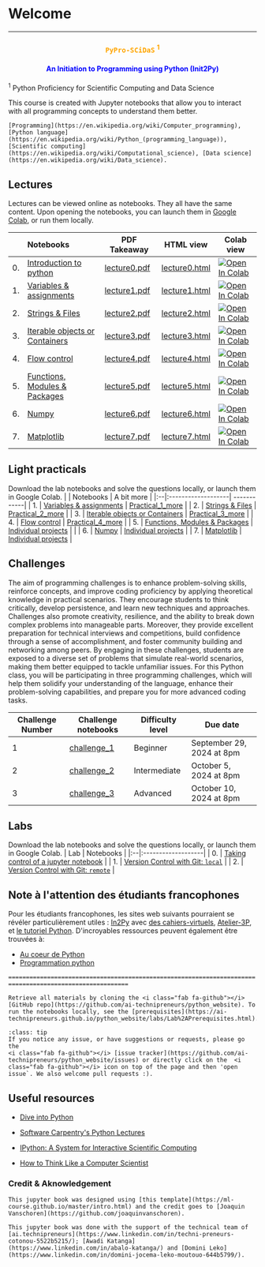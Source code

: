 
# Welcome

****

### <center> <b> <span style="color:orange;" >  `PyPro-SCiDaS` <sup>1</sup>  </span> </b></center> 


#### <center> <b> <span style="color:blue;"> An Initiation to Programming using Python (Init2Py) </span> </b></center>


<sup>1</sup> Python Proficiency for Scientific Computing and Data Science


This course is created with Jupyter notebooks that allow you to interact with all programming concepts to understand them better. 


```{admonition} Key words:
[Programming](https://en.wikipedia.org/wiki/Computer_programming), [Python language](https://en.wikipedia.org/wiki/Python_(programming_language)), [Scientific computing](https://en.wikipedia.org/wiki/Computational_science), [Data science](https://en.wikipedia.org/wiki/Data_science).
```


 

## Lectures
Lectures can be viewed online as notebooks. They all have the same content.
Upon opening the notebooks, you can <i class="fas fa-rocket"></i> launch them in [Google Colab](https://colab.research.google.com/), or run them locally.

|   | Notebooks          |     PDF Takeaway     |    HTML view   |    Colab view   |
|:--|:-------------------|----------------|------------|------------|
| 0. | [Introduction to python](https://github.com/ai-technipreneurs/python_course_colab_notebooks/blob/main/00_Lecture00.ipynb)               |  [lecture0.pdf](https://github.com/ai-technipreneurs/python_course_colab_notebooks/blob/main/pdfs/Lecture0.pdf)         | [lecture0.html](http://htmlpreview.github.io/?https://github.com/ai-technipreneurs/python_course_colab_notebooks/blob/main/htmls/Lecture0.html) | [![Open In Colab](https://colab.research.google.com/assets/colab-badge.svg)](https://colab.research.google.com/github/ai-technipreneurs/python_course_colab_notebooks/blob/main/00_Lecture00.ipynb)  | 
| 1. | [Variables & assignments](https://github.com/ai-technipreneurs/python_course_colab_notebooks/blob/main/01_Lecture01.ipynb)           |  [lecture1.pdf](https://github.com/ai-technipreneurs/python_course_colab_notebooks/blob/main/pdfs/Lecture1.pdf)      | [lecture1.html](http://htmlpreview.github.io/?https://github.com/ai-technipreneurs/python_course_colab_notebooks/blob/main/htmls/Lecture1.html) |[![Open In Colab](https://colab.research.google.com/assets/colab-badge.svg)](https://colab.research.google.com/github/ai-technipreneurs/python_course_colab_notebooks/blob/main/01_Lecture01.ipynb) |
| 2. | [Strings & Files](https://github.com/ai-technipreneurs/python_course_colab_notebooks/blob/main/02_Lecture02.ipynb)         | [lecture2.pdf](https://github.com/ai-technipreneurs/python_course_colab_notebooks/blob/main/pdfs/Lecture2.pdf)        | [lecture2.html](http://htmlpreview.github.io/?https://github.com/ai-technipreneurs/python_course_colab_notebooks/blob/main/htmls/Lecture2.html) | [![Open In Colab](https://colab.research.google.com/assets/colab-badge.svg)](https://colab.research.google.com/github/ai-technipreneurs/python_course_colab_notebooks/blob/main/02_Lecture02.ipynb) |
| 3. | [Iterable objects or Containers](https://github.com/ai-technipreneurs/python_course_colab_notebooks/blob/main/03_Lecture03.ipynb)       | [lecture3.pdf](https://github.com/ai-technipreneurs/python_course_colab_notebooks/blob/main/pdfs/Lecture3.pdf)    | [lecture3.html](http://htmlpreview.github.io/?https://github.com/ai-technipreneurs/python_course_colab_notebooks/blob/main/htmls/Lecture3.html) | [![Open In Colab](https://colab.research.google.com/assets/colab-badge.svg)](https://colab.research.google.com/github/ai-technipreneurs/python_course_colab_notebooks/blob/main/03_Lecture03.ipynb) |
| 4. | [Flow control](https://github.com/ai-technipreneurs/python_course_colab_notebooks/blob/main/04_Lecture04.ipynb)   | [lecture4.pdf](https://github.com/ai-technipreneurs/python_course_colab_notebooks/blob/main/pdfs/Lecture4.pdf)  | [lecture4.html](http://htmlpreview.github.io/?https://github.com/ai-technipreneurs/python_course_colab_notebooks/blob/main/htmls/Lecture4.html) |[![Open In Colab](https://colab.research.google.com/assets/colab-badge.svg)](https://colab.research.google.com/github/ai-technipreneurs/python_course_colab_notebooks/blob/main/04_Lecture04.ipynb) |
| 5. | [Functions, Modules & Packages](https://github.com/ai-technipreneurs/python_course_colab_notebooks/blob/main/05_Lecture05.ipynb) |[lecture5.pdf](https://github.com/ai-technipreneurs/python_course_colab_notebooks/blob/main/pdfs/Lecture5.pdf) | [lecture5.html](http://htmlpreview.github.io/?https://github.com/ai-technipreneurs/python_course_colab_notebooks/blob/main/htmls/Lecture5.html) | [![Open In Colab](https://colab.research.google.com/assets/colab-badge.svg)](https://colab.research.google.com/github/ai-technipreneurs/python_course_colab_notebooks/blob/main/05_Lecture05.ipynb) |
| 6. | [Numpy](https://github.com/ai-technipreneurs/python_course_colab_notebooks/blob/main/05_Lecture05.ipynb) |[lecture6.pdf](https://github.com/ai-technipreneurs/python_course_colab_notebooks/blob/main/pdfs/Lecture5.pdf) | [lecture6.html](http://htmlpreview.github.io/?https://github.com/ai-technipreneurs/python_course_colab_notebooks/blob/main/htmls/Lecture5.html) | [![Open In Colab](https://colab.research.google.com/assets/colab-badge.svg)](https://colab.research.google.com/github/ai-technipreneurs/python_course_colab_notebooks/blob/main/06_Lecture06.ipynb) |
| 7. | [Matplotlib](https://github.com/ai-technipreneurs/python_course_colab_notebooks/blob/main/05_Lecture05.ipynb) |[lecture7.pdf](https://github.com/ai-technipreneurs/python_course_colab_notebooks/blob/main/pdfs/Lecture5.pdf) | [lecture7.html](http://htmlpreview.github.io/?https://github.com/ai-technipreneurs/python_course_colab_notebooks/blob/main/htmls/Lecture5.html) | [![Open In Colab](https://colab.research.google.com/assets/colab-badge.svg)](https://colab.research.google.com/github/ai-technipreneurs/python_course_colab_notebooks/blob/main/07_Lecture07.ipynb) |





## Light practicals
Download the lab notebooks and solve the questions locally, or launch them in Google Colab.
|   | Notebooks          |  A bit more   |
|:--|:-------------------| ------------|
| 1. | [Variables & assignments](https://github.com/ai-technipreneurs/python_website/blob/main/practicals/Practical_1.ipynb)     | [Practical_1_more](https://github.com/ai-technipreneurs/python_website/blob/main/practicals/Practical_1_more.ipynb) |
| 2. | [Strings & Files](https://github.com/ai-technipreneurs/python_website/blob/main/practicals/Practical_2.ipynb)             |  [Practical_2_more](https://github.com/ai-technipreneurs/python_website/blob/main/practicals/Practical_2_more.ipynb) |
| 3. | [Iterable objects or Containers](https://github.com/ai-technipreneurs/python_website/blob/main/practicals/Practical_3.ipynb)       | [Practical_3_more](https://github.com/ai-technipreneurs/python_website/blob/main/practicals/Practical_3_more.ipynb) |
| 4. | [Flow control](https://github.com/ai-technipreneurs/python_website/blob/main/practicals/Practical_4.ipynb)   |  [Practical_4_more](https://github.com/ai-technipreneurs/python_website/blob/main/practicals/Practical_4_more.ipynb) |
| 5. | [Functions, Modules & Packages](https://github.com/ai-technipreneurs/python_website/blob/main/practicals/Practical_5.ipynb) | [Individual projects](https://ai-technipreneurs.github.io/python_website/VC/presentations.html) | |
| 6. | [Numpy](https://github.com/ai-technipreneurs/python_website/blob/main/practicals/Practical_6.ipynb) | [Individual projects](https://ai-technipreneurs.github.io/python_website/VC/presentations.html) |
| 7. | [Matplotlib](https://github.com/ai-technipreneurs/python_website/blob/main/practicals/Practical_7.ipynb) | [Individual projects](https://ai-technipreneurs.github.io/python_website/VC/presentations.html) |


## Challenges
The aim of programming challenges is to enhance problem-solving skills, reinforce concepts, and improve coding proficiency by applying theoretical knowledge in practical scenarios. They encourage students to think critically, develop persistence, and learn new techniques and approaches. Challenges also promote creativity, resilience, and the ability to break down complex problems into manageable parts. Moreover, they provide excellent preparation for technical interviews and competitions, build confidence through a sense of accomplishment, and foster community building and networking among peers. By engaging in these challenges, students are exposed to a diverse set of problems that simulate real-world scenarios, making them better equipped to tackle unfamiliar issues. For this Python class, you will be participating in three programming challenges, which will help them solidify your understanding of the language, enhance their problem-solving capabilities, and prepare you for more advanced coding tasks.

| Challenge Number | Challenge notebooks                   | Difficulty level | Due date           |
|------------------|-----------------------------------------|------------------|--------------------|
| 1                | [challenge_1](https://ai-technipreneurs.github.io/python_website/challenges/PyPro_challenge-1.html)| Beginner         | September 29, 2024 at 8pm  |
| 2                | [challenge_2](https://ai-technipreneurs.github.io/python_website/challenges/PyPro_challenge-2.html) | Intermediate   | October 5, 2024 at 8pm  |
| 3                | [challenge_3](https://ai-technipreneurs.github.io/python_website/challenges/PyPro_challenge-3.html) | Advanced   | October 10, 2024 at 8pm  |






## Labs

Download the lab notebooks and solve the questions locally, or launch them in Google Colab.
| Lab  | Notebooks          | 
|:--|:-------------------|
| 0. | [Taking control of a jupyter notebook](https://ai-technipreneurs.github.io/python_website/labs/lab_0.html)           |
| 1. | [Version Control with Git: `local`](https://ai-technipreneurs.github.io/python_website/VC/version_control_local.html)           |
| 2. | [Version Control with Git: `remote`](https://ai-technipreneurs.github.io/python_website/VC/version_control_remote.html)           |



## Note à l'attention des étudiants francophones

Pour les étudiants francophones, les sites web suivants pourraient se révéler particulièrement utiles : [In2Py](https://gabayae.github.io/bases_de_programmation_python/) avec [des cahiers-virtuels](https://github.com/gabayae/bases_de_programmation_python-cahiers-virtuels-de-cours), [Atelier-3P](https://ai-technipreneurs.github.io/site-officiel-atelier-3-P/), et [le tutoriel Python](https://docs.python.org/fr/3/tutorial/). 
D'incroyables ressources peuvent également être trouvées à:
 - [Au coeur de Python](https://www.amazon.com/Au-coeur-Python-Notions-fondamentales/dp/2744021482)
 - [Programmation python](https://www.eyrolles.com/Informatique/Livre/programmation-python-9782212124835/)


`========================================================================================================`

```{admonition} Get your hands dirty
Retrieve all materials by cloning the <i class="fab fa-github"></i> [GitHub repo](https://github.com/ai-technipreneurs/python_website). To run the notebooks locally, see the [prerequisites](https://ai-technipreneurs.github.io/python_website/labs/Lab%2APrerequisites.html).
```

```{admonition} Have some feedback?
:class: tip
If you notice any issue, or have suggestions or requests, please go the
<i class="fab fa-github"></i> [issue tracker](https://github.com/ai-technipreneurs/python_website/issues) or directly click on the  <i class="fab fa-github"></i> icon on top of the page and then 'open issue`. We also welcome pull requests :).
```



## Useful resources


* [Dive into Python](http://www.diveintopython.net/toc/index.html)

* [Software Carpentry's Python Lectures](http://software-carpentry.org/4_0/python/)

* [IPython: A System for Interactive Scientific Computing](http://dx.doi.org/10.1109/MCSE.2007.53)

* [How to Think Like a Computer Scientist](http://www.greenteapress.com/thinkpython/thinkpython.html)



### Credit & Aknowledgement


```{admonition} Credit - Book Template
This jupyter book was designed using [this template](https://ml-course.github.io/master/intro.html) and the credit goes to [Joaquin Vanschoren](https://github.com/joaquinvanschoren).
```

```{admonition} Aknowledgement - Technical Support
This jupyter book was done with the support of the technical team of [ai.technipreneurs](https://www.linkedin.com/in/techni-preneurs-cotonou-5522b5215/); [Awadi Katanga](https://www.linkedin.com/in/abalo-katanga/) and [Domini Leko](https://www.linkedin.com/in/domini-jocema-leko-moutouo-644b5799/).
```


